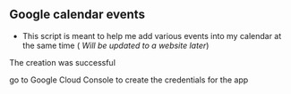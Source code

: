 ## Google calendar events

- This script is meant to help me add various events into my calendar at the same time
  ( _Will be updated to a website later_)

The creation was successful

go to Google Cloud Console to create the credentials for the app 